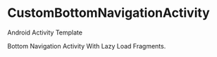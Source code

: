 # CustomBottomNavigationActivity
Android Activity Template

Bottom Navigation Activity With Lazy Load Fragments.
